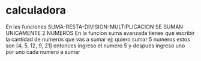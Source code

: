 # calculadora

En las funciones SUMA-RESTA-DIVISION-MULTIPLICACION SE SUMAN UNICAMENTE 2 NUMEROS
En la funcion suma avanzada tienes que escribir la cantidad de numeros que vas a sumar
ej: quiero sumar 5 numeros estos son [4, 5, 12, 9, 21] entonces ingreso el numero 5
y despues ingreso uno por uno cada numero a sumar